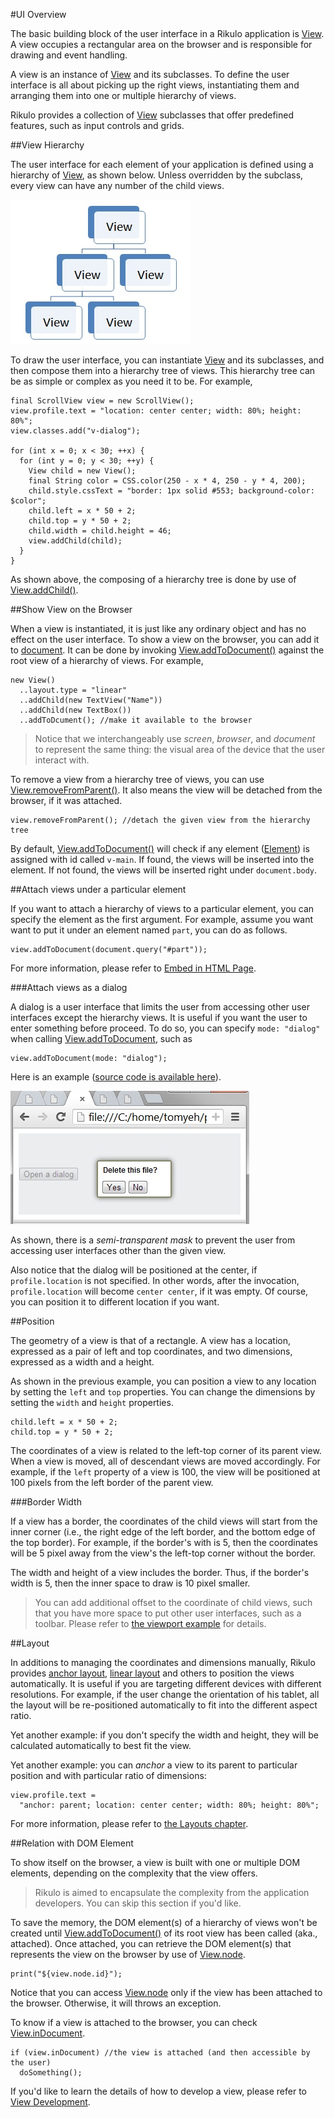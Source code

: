 #UI Overview

The basic building block of the user interface in a Rikulo application is [View](api:view). A view occupies a rectangular area on the browser and is responsible for drawing and event handling.

A view is an instance of [View](api:view) and its subclasses. To define the user interface is all about picking up the right views, instantiating them and arranging them into one or multiple hierarchy of views.

Rikulo provides a collection of [View](api:view) subclasses that offer predefined features, such as input controls and grids.

##View Hierarchy

The user interface for each element of your application is defined using a hierarchy of [View](api:view), as shown below. Unless overridden by the subclass, every view can have any number of the child views.

![Tree of Views](view-hierarchy.jpg?raw=true)

To draw the user interface, you can instantiate [View](api:view) and its subclasses, and then compose them into a hierarchy tree of views. This hierarchy tree can be as simple or complex as you need it to be. For example,

    final ScrollView view = new ScrollView();
    view.profile.text = "location: center center; width: 80%; height: 80%";
    view.classes.add("v-dialog");

    for (int x = 0; x < 30; ++x) {
      for (int y = 0; y < 30; ++y) {
        View child = new View();
        final String color = CSS.color(250 - x * 4, 250 - y * 4, 200);
        child.style.cssText = "border: 1px solid #553; background-color: $color";
        child.left = x * 50 + 2;
        child.top = y * 50 + 2;
        child.width = child.height = 46;
        view.addChild(child);
      }
    }

As shown above, the composing of a hierarchy tree is done by use of [View.addChild()](api:view).

##Show View on the Browser

When a view is instantiated, it is just like any ordinary object and has no effect on the user interface. To show a view on the browser, you can add it to [document](dart:html). It can be done by invoking [View.addToDocument()](api.view) against the root view of a hierarchy of views. For example,

    new View()
      ..layout.type = "linear"
      ..addChild(new TextView("Name"))
      ..addChild(new TextBox())
      ..addToDcument(); //make it available to the browser

> Notice that we interchangeably use *screen*, *browser*, and *document* to represent the same thing: the visual area of the device that the user interact with.

To remove a view from a hierarchy tree of views, you can use [View.removeFromParent()](api:view). It also means the view will be detached from the browser, if it was attached.

    view.removeFromParent(); //detach the given view from the hierarchy tree

By default, [View.addToDocument()](api:view) will check if any element ([Element](dart:html)) is assigned with id called `v-main`. If found, the views will be inserted into the element. If not found, the views will be inserted right under `document.body`.

##Attach views under a particular element

If you want to attach a hierarchy of views to a particular element, you can specify the element as the first argument. For example, assume you want want to put it under an element named `part`, you can do as follows.

    view.addToDocument(document.query("#part"));

For more information, please refer to [Embed in HTML Page](../Views/Fundamentals/Embed_in_HTML_Page.md).

###Attach views as a dialog

A dialog is a user interface that limits the user from accessing other user interfaces except the hierarchy views. It is useful if you want the user to enter something before proceed. To do so, you can specify `mode: "dialog"` when calling [View.addToDocument](api:view), such as

    view.addToDocument(mode: "dialog");

Here is an example ([source code is available here](https://github.com/rikulo/rikulo/blob/master/test/TestDialog2.html)).

![Dialog](dialog.jpg?raw=true)

As shown, there is a *semi-transparent mask* to prevent the user from accessing user interfaces other than the given view.

Also notice that the dialog will be positioned at the center, if `profile.location` is not specified. In other words, after the invocation, `profile.location` will become `center center`, if it was empty. Of course, you can position it to different location if you want.

##Position

The geometry of a view is that of a rectangle. A view has a location, expressed as a pair of left and top coordinates, and two dimensions, expressed as a width and a height.

As shown in the previous example, you can position a view to any location by setting the `left` and `top` properties. You can change the dimensions by setting the `width` and `height` properties.

    child.left = x * 50 + 2;
    child.top = y * 50 + 2;

The coordinates of a view is related to the left-top corner of its parent view. When a view is moved, all of descendant views are moved accordingly. For example, if the `left` property of a view is 100, the view will be positioned at 100 pixels from the left border of the parent view. 

###Border Width

If a view has a border, the coordinates of the child views will start from the inner corner (i.e., the right edge of the left border, and the bottom edge of the top border). For example, if the border's with is 5, then the coordinates will be 5 pixel away from the view's the left-top corner without the border.

The width and height of a view includes the border. Thus, if the border's width is 5, then the inner space to draw is 10 pixel smaller.

> You can add additional offset to the coordinate of child views, such that you have more space to put other user interfaces, such as a toolbar. Please refer to [the viewport example](source:example) for details.

##Layout

In additions to managing the coordinates and dimensions manually, Rikulo provides [anchor layout](../../Layouts/Anchor_Layout.md), [linear layout](../../Layouts/Linear_Layout.md) and others to position the views automatically. It is useful if you are targeting different devices with different resolutions. For example, if the user change the orientation of his tablet, all the layout will be re-positioned automatically to fit into the different aspect ratio.

Yet another example: if you don't specify the width and height, they will be calculated automatically to best fit the view.

Yet another example: you can *anchor* a view to its parent to particular position and with particular ratio of dimensions:

    view.profile.text =
      "anchor: parent; location: center center; width: 80%; height: 80%";

For more information, please refer to [the Layouts chapter](../../Layouts/index.md).

##Relation with DOM Element

To show itself on the browser, a view is built with one or multiple DOM elements, depending on the complexity that the view offers.

> Rikulo is aimed to encapsulate the complexity from the application developers. You can skip this section if you'd like.

To save the memory, the DOM element(s) of a hierarchy of views won't be created until [View.addToDocument()](api:view) of its root view has been called (aka., attached). Once attached, you can retrieve the DOM element(s) that represents the view on the browser by use of [View.node](api:view).

    print("${view.node.id}");

Notice that you can access [View.node](api:view) only if the view has been attached to the browser. Otherwise, it will throws an exception.

To know if a view is attached to the browser, you can check [View.inDocument](api:view).

    if (view.inDocument) //the view is attached (and then accessible by the user)
      doSomething();

If you'd like to learn the details of how to develop a view, please refer to [View Development](../../View_Development).
